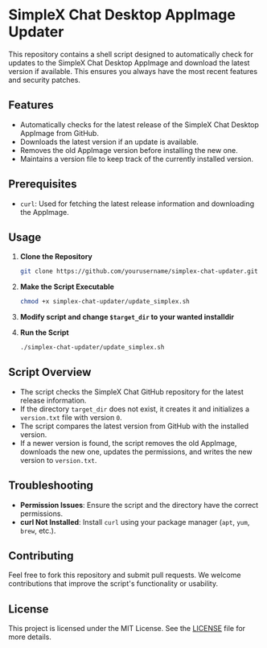 # SimpleX Chat Desktop AppImage Updater

This repository contains a shell script designed to automatically check for updates to the SimpleX Chat Desktop AppImage and download the latest version if available. This ensures you always have the most recent features and security patches.

## Features

- Automatically checks for the latest release of the SimpleX Chat Desktop AppImage from GitHub.
- Downloads the latest version if an update is available.
- Removes the old AppImage version before installing the new one.
- Maintains a version file to keep track of the currently installed version.

## Prerequisites

- `curl`: Used for fetching the latest release information and downloading the AppImage.

## Usage

1. **Clone the Repository**
   ```bash
   git clone https://github.com/yourusername/simplex-chat-updater.git
   ```

2. **Make the Script Executable**
   ```bash
   chmod +x simplex-chat-updater/update_simplex.sh
   ```
   
3. **Modify script and change `$target_dir` to your wanted installdir**


3. **Run the Script**
   ```bash
   ./simplex-chat-updater/update_simplex.sh
   ```

## Script Overview

- The script checks the SimpleX Chat GitHub repository for the latest release information.
- If the directory `target_dir` does not exist, it creates it and initializes a `version.txt` file with version `0`.
- The script compares the latest version from GitHub with the installed version.
- If a newer version is found, the script removes the old AppImage, downloads the new one, updates the permissions, and writes the new version to `version.txt`.

## Troubleshooting

- **Permission Issues**: Ensure the script and the directory have the correct permissions.
- **curl Not Installed**: Install `curl` using your package manager (`apt`, `yum`, `brew`, etc.).

## Contributing

Feel free to fork this repository and submit pull requests. We welcome contributions that improve the script's functionality or usability.

## License

This project is licensed under the MIT License. See the [LICENSE](LICENSE) file for more details.
